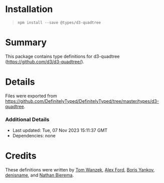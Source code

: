 # Installation
> `npm install --save @types/d3-quadtree`

# Summary
This package contains type definitions for d3-quadtree (https://github.com/d3/d3-quadtree/).

# Details
Files were exported from https://github.com/DefinitelyTyped/DefinitelyTyped/tree/master/types/d3-quadtree.

### Additional Details
 * Last updated: Tue, 07 Nov 2023 15:11:37 GMT
 * Dependencies: none

# Credits
These definitions were written by [Tom Wanzek](https://github.com/tomwanzek), [Alex Ford](https://github.com/gustavderdrache), [Boris Yankov](https://github.com/borisyankov), [denisname](https://github.com/denisname), and [Nathan Bierema](https://github.com/Methuselah96).

